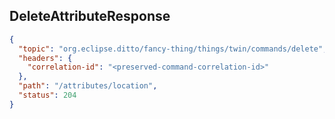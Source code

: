 ## DeleteAttributeResponse

```json
{
  "topic": "org.eclipse.ditto/fancy-thing/things/twin/commands/delete",
  "headers": {
    "correlation-id": "<preserved-command-correlation-id>"
  },
  "path": "/attributes/location",
  "status": 204
}
```
